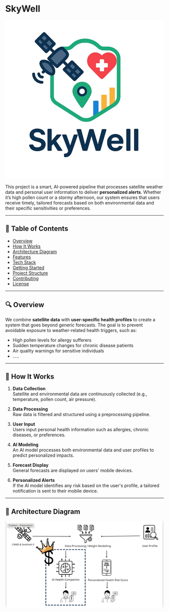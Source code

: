 
# SkyWell
![Project Logo](logo.jpeg)


This project is a smart, AI-powered pipeline that processes satellite weather data and personal user information to deliver **personalized alerts**. Whether it’s high pollen count or a stormy afternoon, our system ensures that users receive timely, tailored forecasts based on both environmental data and their specific sensitivities or preferences.

---

## 📌 Table of Contents

- [Overview](#overview)
- [How It Works](#how-it-works)
- [Architecture Diagram](#architecture-diagram)
- [Features](#features)
- [Tech Stack](#tech-stack)
- [Getting Started](#getting-started)
- [Project Structure](#project-structure)
- [Contributing](#contributing)
- [License](#license)

---

## 🔍 Overview

We combine **satellite data** with **user-specific health profiles** to create a system that goes beyond generic forecasts. The goal is to prevent avoidable exposure to weather-related health triggers, such as:
- High pollen levels for allergy sufferers
- Sudden temperature changes for chronic disease patients
- Air quality warnings for sensitive individuals
- .....

---

## 🔧 How It Works

1. **Data Collection**  
   Satellite and environmental data are continuously collected (e.g., temperature, pollen count, air pressure).

2. **Data Processing**  
   Raw data is filtered and structured using a preprocessing pipeline.

3. **User Input**  
   Users input personal health information such as allergies, chronic diseases, or preferences.

4. **AI Modeling**  
   An AI model processes both environmental data and user profiles to predict personalized impacts.

5. **Forecast Display**  
   General forecasts are displayed on users' mobile devices.

6. **Personalized Alerts**  
   If the AI model identifies any risk based on the user's profile, a tailored notification is sent to their mobile device.

---

## 🧠 Architecture Diagram

![Pipeline Diagram](pipeline.png)
